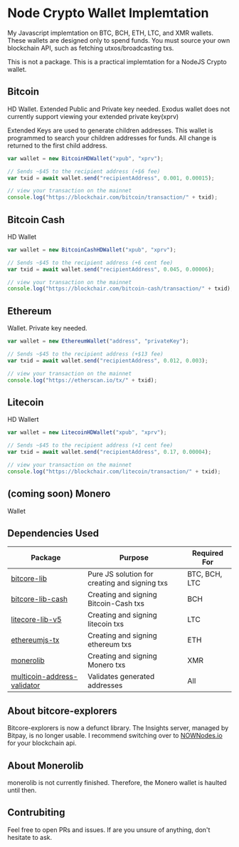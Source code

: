 # Node Crypto Wallet Implemtation
My Javascript implemtation on BTC, BCH, ETH, LTC, and XMR wallets. These wallets are designed only to spend funds. You must source your own blockchain API, such as fetching utxos/broadcasting txs.

This is not a package. This is a practical implemtation for a NodeJS Crypto wallet.
## Bitcoin

HD Wallet.
Extended Public and Private key needed. Exodus wallet does not currently support viewing your extended private key(xprv)

Extended Keys are used to generate children addresses. This wallet is programmed to search your children addresses for
funds. All change is returned to the first child address.


```js
var wallet = new BitcoinHDWallet("xpub", "xprv");

// Sends ~$45 to the recipient address (+$6 fee)
var txid = await wallet.send("recipientAddress", 0.001, 0.00015);

// view your transaction on the mainnet
console.log("https://blockchair.com/bitcoin/transaction/" + txid);
```

## Bitcoin Cash

HD Wallet
```js
var wallet = new BitcoinCashHDWallet("xpub", "xprv");

// Sends ~$45 to the recipient address (+6 cent fee)
var txid = await wallet.send("recipientAddress", 0.045, 0.00006);

// view your transaction on the mainnet
console.log("https://blockchair.com/bitcoin-cash/transaction/" + txid);
```

## Ethereum

Wallet. Private key needed.
```js
var wallet = new EthereumWallet("address", "privateKey");

// Sends ~$45 to the recipient address (+$13 fee)
var txid = await wallet.send("recipientAddress", 0.012, 0.003);

// view your transaction on the mainnet
console.log("https://etherscan.io/tx/" + txid);
```

## Litecoin

HD Wallert
```js
var wallet = new LitecoinHDWallet("xpub", "xprv");

// Sends ~$45 to the recipient address (+1 cent fee)
var txid = await wallet.send("recipientAddress", 0.17, 0.00004);

// view your transaction on the mainnet
console.log("https://blockchair.com/litecoin/transaction/" + txid);
```

## (coming soon) Monero

Wallet


## Dependencies Used

| Package          | Purpose                                       | Required For  |
|------------------|-----------------------------------------------|---------------|
| [bitcore-lib](https://www.npmjs.com/package/bitcore-lib)      | Pure JS solution for creating and signing txs | BTC, BCH, LTC |
| [bitcore-lib-cash](https://www.npmjs.com/package/bitcore-lib-cash) | Creating and signing Bitcoin-Cash txs         | BCH           |
| [litecore-lib-v5](https://www.npmjs.com/package/litecore-lib-v5)     | Creating and signing litecoin txs             | LTC           |
| [ethereumjs-tx](https://www.npmjs.com/package/ethereumjs-tx) | Creating and signing ethereum txs | ETH |
| [monerolib](https://www.npmjs.com/package/monerolib)        | Creating and signing Monero txs               | XMR           |
| [multicoin-address-validator](https://www.npmjs.com/package/multicoin-address-validator) | Validates generated addresses | All |

## About bitcore-explorers

Bitcore-explorers is now a defunct library. The Insights server, managed by Bitpay, is no longer usable. I recommend switching over to [NOWNodes.io](https://nownodes.io) for your blockchain api.

## About Monerolib

monerolib is not currently finished. Therefore, the Monero wallet is haulted until then.

## Contrubiting

Feel free to open PRs and issues. If are you unsure of anything, don't hesitate to ask.

